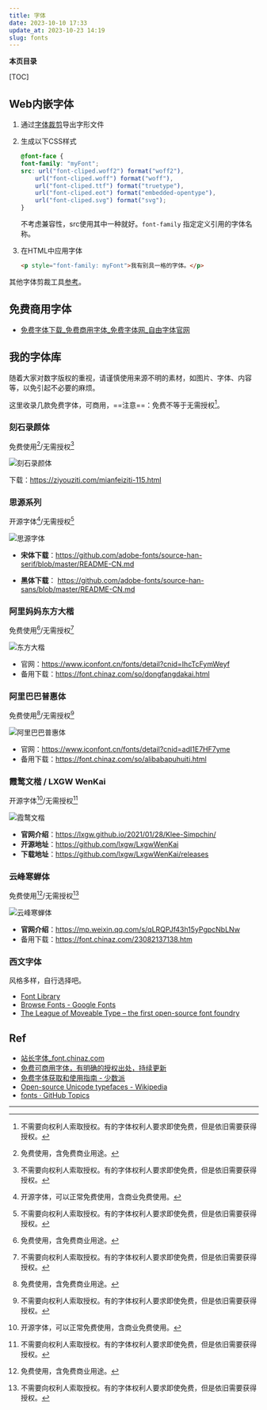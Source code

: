 ```yaml
---
title: 字体
date: 2023-10-10 17:33
update_at: 2023-10-23 14:19
slug: fonts
---
```


**本页目录**

[TOC]

## Web内嵌字体

1. 通过[字体裁剪](https://font-subset.disidu.com/)导出字形文件
2. 生成以下CSS样式

    ```css
    @font-face {
    font-family: "myFont";
    src: url("font-cliped.woff2") format("woff2"),
        url("font-cliped.woff") format("woff"),
        url("font-cliped.ttf") format("truetype"),
        url("font-cliped.eot") format("embedded-opentype"),
        url("font-cliped.svg") format("svg");
    }
    ```
    
    不考虑兼容性，src使用其中一种就好。`font-family` 指定定义引用的字体名称。

3. 在HTML中应用字体

    ```html
    <p style="font-family: myFont">我有别具一格的字体。</p>
    ```

其他字体剪裁工具[参考](https://ryuurock.github.io/2021/12/27/web-load-performance-optimization/)。


## 免费商用字体

- [免费字体下载_免费商用字体_免费字体网_自由字体官网](https://ziyouziti.com/)


## 我的字体库

随着大家对数字版权的重视，请谨慎使用来源不明的素材，如图片、字体、内容等，以免引起不必要的麻烦。

这里收录几款免费字体，可商用，==注意==：免费不等于无需授权[^no-auth]。

[^no-auth]:  不需要向权利人索取授权。有的字体权利人要求即使免费，但是依旧需要获得授权。


###  刻石录颜体

免费使用[^free-use]/无需授权[^no-auth]

![刻石录颜体](字体.files/Ngaan.jpg)

下载：<https://ziyouziti.com/mianfeiziti-115.html>


### 思源系列

开源字体[^open-source]/无需授权[^no-auth]


![思源字体](字体.files/siyuan.png)

- **宋体下载**：<https://github.com/adobe-fonts/source-han-serif/blob/master/README-CN.md>


- **黑体下载**： <https://github.com/adobe-fonts/source-han-sans/blob/master/README-CN.md>


### 阿里妈妈东方大楷

免费使用[^free-use]/无需授权[^no-auth]

![东方大楷](字体.files/dongfang-dakai.jpg)

- 官网：<https://www.iconfont.cn/fonts/detail?cnid=IhcTcFymWeyf>
- 备用下载：<https://font.chinaz.com/so/dongfangdakai.html>


### 阿里巴巴普惠体

免费使用[^free-use]/无需授权[^no-auth]

![阿里巴巴普惠体](字体.files/alibaba-puhui.jpg)

- 官网：<https://www.iconfont.cn/fonts/detail?cnid=adI1E7HF7yme>
- 备用下载：<https://font.chinaz.com/so/alibabapuhuiti.html>



### 霞鹜文楷 / LXGW WenKai

开源字体[^open-source]/无需授权[^no-auth]

![霞鹜文楷](字体.files/wenkai-1.png)

- **官网介绍**：<https://lxgw.github.io/2021/01/28/Klee-Simpchin/>  
- **开源地址**：<https://github.com/lxgw/LxgwWenKai>  
- **下载地址**：<https://github.com/lxgw/LxgwWenKai/releases>


### 云峰寒蝉体

免费使用[^free-use]/无需授权[^no-auth]

![云峰寒蝉体](字体.files/yun-feng-han-chan.jpeg)

- **官网介绍**：<https://mp.weixin.qq.com/s/qLRQPJf43h15yPgpcNbLNw>
- 备用下载：<https://font.chinaz.com/23082137138.htm>


### 西文字体

风格多样，自行选择吧。

- [Font Library](https://fontlibrary.org/)
- [Browse Fonts - Google Fonts](https://fonts.google.com/)
- [The League of Moveable Type – the first open-source font foundry](https://www.theleagueofmoveabletype.com/)


## Ref

- [站长字体_font.chinaz.com](https://font.chinaz.com)
- [免费可商用字体，有明确的授权出处，持续更新](https://github.com/wordshub/free-font)
- [免费字体获取和使用指南 - 少数派](https://sspai.com/post/42889)
- [Open-source Unicode typefaces - Wikipedia](https://en.wikipedia.org/wiki/Open-source_Unicode_typefaces)
- [fonts · GitHub Topics](https://github.com/topics/fonts)

---

[^open-source]: 开源字体，可以正常免费使用，含商业免费使用。

[^free-use]: 免费使用，含免费商业用途。